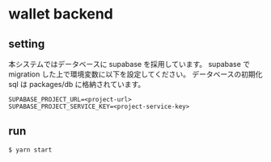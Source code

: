 # wallet backend

## setting

本システムではデータベースに supabase を採用しています。
supabase で migration した上で環境変数に以下を設定してください。
データベースの初期化 sql は packages/db に格納されています。

```.env
SUPABASE_PROJECT_URL=<project-url>
SUPABASE_PROJECT_SERVICE_KEY=<project-service-key>
```

## run

```
$ yarn start
```
